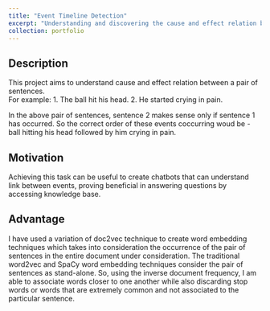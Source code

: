 ```yaml
---
title: "Event Timeline Detection"
excerpt: "Understanding and discovering the cause and effect relation between a given pair of sentences."
collection: portfolio
---
```




## Description
This project aims to understand cause and effect relation between a pair of sentences. \
For example: 1. The ball hit his head.
             2. He started crying in pain.
             
In the above pair of sentences, sentence 2 makes sense only if sentence 1 has occurred. So the correct order of these events coccurring woud be - ball hitting his head followed by him crying in pain.

## Motivation
Achieving this task can be useful to create chatbots that can understand link between events, proving beneficial in answering questions by accessing knowledge base.


## Advantage
I have used a variation of doc2vec technique to create word embedding techniques which takes into consideration the occurrence of the pair of sentences in the entire document under consideration. The traditional word2vec and SpaCy word embedding techniques consider the pair of sentences as stand-alone. So, using the inverse document frequency, I am able to associate words closer to one another while also discarding stop words or words that are extremely common and not associated to the particular sentence.
